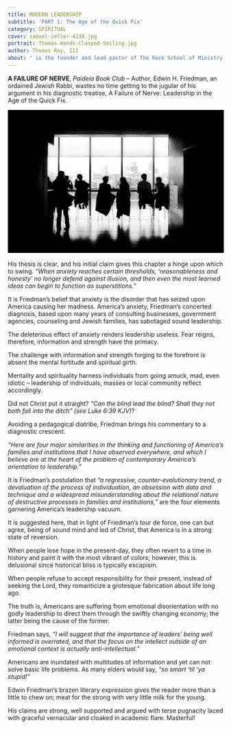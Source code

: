 ```yaml
---
title: MODERN LEADERSHIP
subtitle: 'PART 1: The Age of the Quick Fix'
category: SPIRITUAL
cover: samuel-zeller-4138.jpg
portrait: Thomas-Hands-Clasped-Smiling.jpg
author: Thomas Ray, III
about: " is the founder and lead pastor of The Rock School of Ministry, with more than 25 years of ministry experience. He holds both a MBA and MA in literary studies. One of his greatest passions is sharing the profound simplicity of God’s word."
---
```


**A FAILURE OF NERVE**, *Paideia Book Club* – Author, Edwin H. Friedman, an ordained Jewish Rabbi, wastes no time getting to the jugular of his argument in his diagnostic treatise, A Failure of Nerve: Leadership in the Age of the Quick Fix.  

![unsplash.com](./samuel-zeller-4138.jpg)

His thesis is clear, and his initial claim gives this chapter a hinge upon which to swing. *“When anxiety reaches certain thresholds, ‘reasonableness and honesty’ no longer defend against illusion, and then even the most learned ideas can begin to function as superstitions.”* 

It is Friedman’s belief that anxiety is the disorder that has seized upon America causing her madness.
America’s anxiety, Friedman’s concerted diagnosis, based upon many years of consulting businesses, government agencies, counseling and Jewish families, has sabotaged sound leadership. 

The deleterious effect of anxiety renders leadership useless. Fear reigns, therefore, information and strength have the primacy.  

The challenge with information and strength forging to the forefront is absent the mental fortitude and spiritual girth.

Mentality and spirituality harness individuals from going amuck, mad, even idiotic – leadership of individuals, masses or local community reflect accordingly.  

Did not Christ put it straight? *“Can the blind lead the blind? Shall they not both fall into the ditch” (see Luke 6:39 KJV)*?

Avoiding a pedagogical diatribe, Friedman brings his commentary to a diagnostic crescent. 

*“Here are four major similarities in the thinking and functioning of America’s families and institutions that I have observed everywhere, and which I believe are at the heart of the problem of contemporary America’s orientation to leadership.”* 

It is Friedman’s postulation that *“a regressive, counter-evolutionary trend, a devaluation of the process of individuation, an obsession with data and technique and a widespread misunderstanding about the relational nature of destructive processes in families and institutions,”* are the four elements garnering America’s leadership vacuum. 

It is suggested here, that in light of Friedman’s tour de force, one can but agree, being of sound mind and led of Christ, that America is in a strong state of reversion.  

When people lose hope in the present-day, they often revert to a time in history and paint it with the most vibrant of colors; however, this is delusional since historical bliss is typically escapism. 

When people refuse to accept responsibility for their present, instead of seeking the Lord, they romanticize a grotesque fabrication about life long ago.  

The truth is, Americans are suffering from emotional disorientation with no godly leadership to direct them through the swiftly changing economy; the latter being the cause of the former.  

Friedman says, *“I will suggest that the importance of leaders’ being well informed is overrated, and that the focus on the intellect outside of an emotional context is actually anti-intellectual.”* 

Americans are inundated with multitudes of information and yet can not solve basic life problems.  As many elders would say, *“so smart ‘til ‘ya stupid!”*

Edwin Friedman’s brazen literary expression gives the reader more than a little to chew on; meat for the strong with very little milk for the young.  

His claims are strong, well supported and argued with terse pugnacity laced with graceful vernacular and cloaked in academic flare.  Masterful! 
